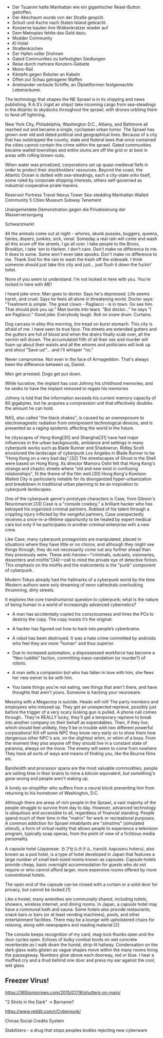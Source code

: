 - Der Tsuanmi hatte Manhattan wie ein gigantischer Reset-Button getroffen.
- Der Abschaum wurde von der Straße gespült.
- Schutt und Asche nach Staten Island gebracht.
- Konzerne bauten ihre Wolkenkratzer wieder auf
- Dem Metroplex fehlte das Geld dazu.
- Modder Community
- KI Hotel
- Straßenküchen
- Der Hafen voller Drohnen
- Gated Communities zu befestigten Siedlungen
- Reise durch mehrere Konzern-Gebiete
- Mono-Rail
- Kämpfe gegen Roboter an Kabeln
- Offen zur Schau getragene Waffen
- Aneinander vertaute Schiffe, an Ölplattformen festgemachte Lebensräume.

The technology that shapes the NE Sprawl is in its shipping and news publishing.  R.A.S’s (rigid air ships) take incoming cargo from sea-steadings in the Atlantic to skydocks throughout the sprawl, with drones orbiting them to fend off lightning.

New York City, Philadelphia, Washington D.C., Albany, and Baltimore all reached out and became a single, cyclopean urban tumor.   The Sprawl has grown over old and dated political and geographical lines.  Because of a city that has outstripped the county, state and federal laws that once contained the cities cannot contain the crime within the sprawl.   Gated communities became walled townships and entire slums are off the grid or at best in areas with rolling brown-outs.

When water was privatized, corporations set up quasi-medieval fiefs in order to protect their stockholders’ resources.  Beyond the coast, the Atlantic Ocean is dotted with sea-steadings, each a city-state onto itself, some ruled by corporate shipping interests, others self-governed as industrial cooperative pirate-havens.

Reservoir Fortress
Travel Nexus Tower
Sea-stedding
Manhattan Walled Community
5 Cities Museum
Subway Tenement

Unangemeldete Demonstration gegen die Privatisierung der Wasserversorgung

Schwarzmarkt

All the animals come out at night - whores, skunk pussies, buggers, queens, fairies, dopers, junkies, sick, venal. Someday a real rain will come and wash all this scum off the streets. I go all over. I take people to the Bronx, Brooklyn, I take 'em to Harlem. I don't care. Don't make no difference to me. It does to some. Some won't even take spooks. Don't make no difference to me.
Thank God for the rain to wash the trash off the sidewalk.
I think someone should just take this city and just... just flush it down the fuckin' toilet.

None of you seem to understand. I'm not locked in here with you. You're locked in here with *ME*!

 I heard joke once: Man goes to doctor. Says he's depressed. Life seems harsh, and cruel. Says he feels all alone in threatening world. Doctor says: "Treatment is simple. The great clown - Pagliacci - is in town. Go see him. That should pick you up." Man bursts into tears. "But doctor..." he says "I am Pagliacci." Good joke. Everybody laugh. Roll on snare drum. Curtains.

 Dog carcass in alley this morning, tire tread on burst stomach. This city is afraid of me. I have seen its true face. The streets are extended gutters and the gutters are full of blood and when the drains finally scab over, all the vermin will drown. The accumulated filth of all their sex and murder will foam up about their waists and all the whores and politicians will look up and shout "Save us!"... and I'll whisper "no."

 Never compromise. Not even in the face of Armageddon. That's always been the difference between us, Daniel.

  Men get arrested. Dogs get put down.

  While lucrative, the implant has cost Johnny his childhood memories, and he seeks to have the implant removed to regain his memories

  Johnny is told that the information exceeds his current memory capacity of 80 gigabytes, but he acquires a compression unit that effectively doubles the amount he can hold.

  NAS, also called "the black shakes", is caused by an overexposure to electromagnetic radiation from omnipresent technological devices, and is presented as a raging epidemic affecting the world in the future.

  he cityscapes of Hong Kong[30] and Shanghai[31] have had major influences in the urban backgrounds, ambiance and settings in many cyberpunk works such as Blade Runner and Shadowrun. Ridley Scott envisioned the landscape of cyberpunk Los Angeles in Blade Runner to be "Hong Kong on a very bad day".[32] The streetscapes of Ghost in the Shell were based on Hong Kong. Its director Mamoru Oshii felt that Hong Kong's strange and chaotic streets where "old and new exist in confusing relationships", fit the theme of the film well.[30] Hong Kong's Kowloon Walled City is particularly notable for its disorganized hyper-urbanization and breakdown in traditional urban planning to be an inspiration to cyberpunk landscapes.

  One of the cyberpunk genre's prototype characters is Case, from Gibson's Neuromancer.[33] Case is a "console cowboy," a brilliant hacker who has betrayed his organized criminal partners. Robbed of his talent through a crippling injury inflicted by the vengeful partners, Case unexpectedly receives a once-in-a-lifetime opportunity to be healed by expert medical care but only if he participates in another criminal enterprise with a new crew.

Like Case, many cyberpunk protagonists are manipulated, placed in situations where they have little or no choice, and although they might see things through, they do not necessarily come out any further ahead than they previously were. These anti-heroes—"criminals, outcasts, visionaries, dissenters and misfits"[34]—call to mind the private eye of detective fiction. This emphasis on the misfits and the malcontents is the "punk" component of cyberpunk.

Modern Tokyo already had the hallmarks of a cyberpunk world by the time Western authors were only dreaming of neon cathedrals overlooking thrumming, dirty streets.

 It explores the core transhumanist question to cyberpunk; what is the nature of being human in a world of increasingly advanced cybernetics?

- A man has accidentally copied his consciousness and hires the PCs to destroy the copy. The copy insists it’s the original.

- A hacker has figured out how to hack into people’s cyberbrains.

- A robot has been destroyed. It was a hate crime committed by androids who feel they are more “human” and thus superior.

- Due to increased automation, a dispossessed workforce has become a “Neo-luddite” faction, committing mass-vandalism (or murder?) of robots.

- A man sells a companion bot who has fallen in love with him, she flees her new owner to be with him.

- You taste things you're not eating, see things that aren't there, and have thoughts that aren't yours. Someone is hacking your neuroware.

Messing with a Megacorp is suicide. Heads will roll! The party members and employees who messed up. They get an unexpected reprieve, possibly just before the trigger of a very scary looking gun is pulled. A phone call comes through.. They're REALLY lucky, they'll get a temporary reprieve to break into another company on their behalf as expendables. Then, if they live, which should feel unlikely, they'll be in trouble with two different powerful corporations! Kill off some NPC they know very early on to show them how dangerous other NPC's are, on the slightest whim, or whim of a boss. From the moment they piss anyone off they should live in a constant state of paranoia, always on the move. The enemy will seem to come from nowhere They have all sorts of ways and means of finding you, like the Bourne films etc.

Bandwidth and processor space are the most valuable commodities, people are selling time in their brains to mine a bitcoin equivalent, but something's gone wrong and people aren't waking up.

A lonely ex-shoplifter who suffers from a neural block preventing him from returning to his hometown of Washington, D.C.

Although there are areas of rich people in the Sprawl, a vast majority of the people struggle to survive from day to day. However, advanced technology is ubiquitous and accessible to all, regardless of financial standing. People spend much of their time in the "matrix" for work or recreational purposes. A common addiction for Sprawl inhabitants are "simstims" (simulated stimuli), a form of virtual reality that allows people to experience a television program, typically soap operas, from the point of view of a fictitious media personality.

A capsule hotel (Japanese: カプセルホテル, translit. kapuseru hoteru), also known as a pod hotel, is a type of hotel developed in Japan that features a large number of small bed-sized rooms known as capsules. Capsule hotels provide cheap, basic overnight accommodation for guests who do not require or who cannot afford larger, more expensive rooms offered by more conventional hotels.

The open end of the capsule can be closed with a curtain or a solid door for privacy, but cannot be locked.[1]

Like a hostel, many amenities are communally shared, including toilets, showers, wireless internet, and dining rooms. In Japan, a capsule hotel may have a communal bath and sauna. Some hotels also provide restaurants, snack bars or bars (or at least vending machines), pools, and other entertainment facilities. There may be a lounge with upholstered chairs for relaxing, along with newspapers and reading material.[2]

The console beeps recognition of my card, mag-lock thunks open and the door cycles open. Echoes of bulky combat boots on wet concrete reverberate as I walk down the humid, strip-lit hallway. Condensation on the dark glass walls glisten as vague shapes move within the many rooms lining the passageway. Numbers glow above each doorway, red or blue. I hear a muffled cry and a thud behind one door and press my ear against the cool, wet glass

## Freezer Virus!

https://365tomorrows.com/2015/07/18/shutters-on-main/

"2 Shots in the Dark" -> Barname?

https://www.reddit.com/r/Cyberpunk/

Chinas Social Credits System

Stabilizers - a drug that stops peoples bodies rejecting new cyberware